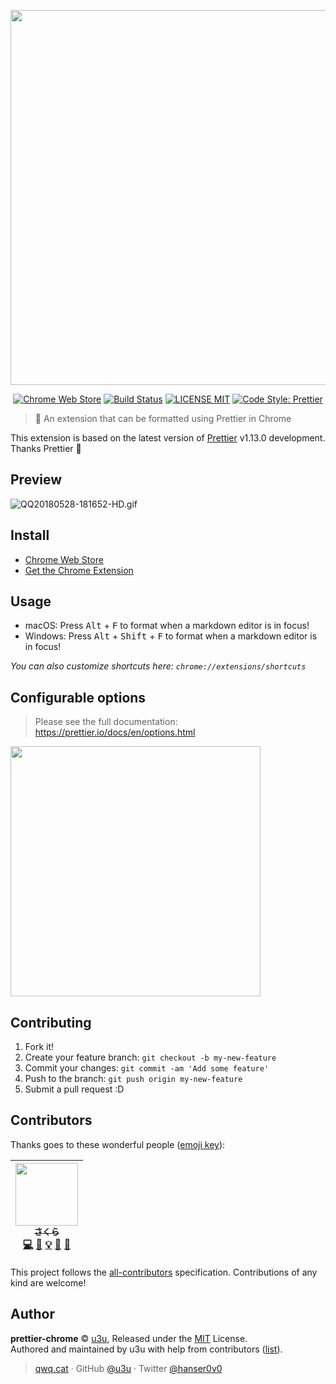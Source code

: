 <p align="center">
  <img src="https://raw.githubusercontent.com/prettier/prettier-logo/master/images/prettier-banner-light.png" width="600">
</p>

<p align="center">
  <a href="https://chrome.google.com/webstore/detail/prettier/nnaminoiljgamnfnemmlcbdlmnleponp"><img alt="Chrome Web Store" src="https://img.shields.io/chrome-web-store/v/nnaminoiljgamnfnemmlcbdlmnleponp.svg?style=for-the-badge"></a>
  <a href="https://travis-ci.org/u3u/prettier-chrome"><img alt="Build Status" src="https://img.shields.io/travis/u3u/prettier-chrome/master.svg?style=for-the-badge"></a>
  <a href="./LICENSE"><img alt="LICENSE MIT" src="https://img.shields.io/badge/license-mit-blue.svg?style=for-the-badge"></a>
  <a href="https://github.com/prettier/prettier"><img alt="Code Style: Prettier" src="https://img.shields.io/badge/code_style-prettier-ff69b4.svg?style=for-the-badge"></a>
</p>

> 🎨 An extension that can be formatted using Prettier in Chrome

This extension is based on the latest version of [Prettier](https://prettier.io/) v1.13.0 development. Thanks Prettier 🙏

## Preview

![QQ20180528-181652-HD.gif](https://i.loli.net/2018/05/28/5b0bd773148fd.gif)

## Install

- [Chrome Web Store](https://chrome.google.com/webstore/detail/prettier/nnaminoiljgamnfnemmlcbdlmnleponp)
- [Get the Chrome Extension](https://github.com/u3u/prettier-chrome/releases/download/v0.1.2/prettier.crx)

## Usage

- macOS: Press <kbd>Alt</kbd> + <kbd>F</kbd> to format when a markdown editor is in focus!
- Windows: Press <kbd>Alt</kbd> + <kbd>Shift</kbd> + <kbd>F</kbd> to format when a markdown editor is in focus!

_You can also customize shortcuts here: `chrome://extensions/shortcuts`_

## Configurable options

> Please see the full documentation: https://prettier.io/docs/en/options.html

<img src="https://i.loli.net/2018/05/28/5b0bcb9a23fe5.png" width="400">

## Contributing

1.  Fork it!
2.  Create your feature branch: `git checkout -b my-new-feature`
3.  Commit your changes: `git commit -am 'Add some feature'`
4.  Push to the branch: `git push origin my-new-feature`
5.  Submit a pull request :D

## Contributors

Thanks goes to these wonderful people ([emoji key](https://github.com/kentcdodds/all-contributors#emoji-key)):

<!-- ALL-CONTRIBUTORS-LIST:START - Do not remove or modify this section -->

<!-- prettier-ignore -->
| [<img src="https://avatars2.githubusercontent.com/u/20062482?v=4" width="100px;"/><br /><sub><b>さくら</b></sub>](https://qwq.cat)<br />[💻](https://github.com/u3u/prettier-chrome/commits?author=u3u "Code") [📖](https://github.com/u3u/prettier-chrome/commits?author=u3u "Documentation") [💡](#example-u3u "Examples") [🎨](#design-u3u "Design") [🤔](#ideas-u3u "Ideas, Planning, & Feedback") |
| :---: |

<!-- ALL-CONTRIBUTORS-LIST:END -->

This project follows the [all-contributors](https://github.com/kentcdodds/all-contributors) specification. Contributions of any kind are welcome!

## Author

**prettier-chrome** © [u3u](https://github.com/u3u), Released under the [MIT](./LICENSE) License.  
Authored and maintained by u3u with help from contributors ([list](https://github.com/u3u/prettier-chrome/contributors)).

> [qwq.cat](https://qwq.cat) · GitHub [@u3u](https://github.com/u3u) · Twitter [@hanser0v0](https://twitter.com/hanser0v0)
